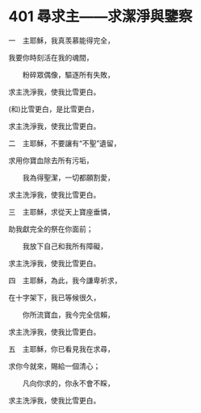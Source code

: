 # 401 尋求主——求潔淨與鑒察

一　主耶穌，我真羡慕能得完全，

我要你時刻活在我的魂間，

　　粉碎眾偶像，驅逐所有失敗，

求主洗淨我，使我比雪更白。

(和)比雪更白，是比雪更白，

求主洗淨我，使我比雪更白。

二　主耶穌，不要讓有“不聖”遺留，

求用你寶血除去所有污垢，

　　我為得聖潔，一切都願割愛，

求主洗淨我，使我比雪更白。

三　主耶穌，求從天上寶座垂憐，

助我獻完全的祭在你面前；

　　我放下自己和我所有障礙，

求主洗淨我，使我比雪更白。

四　主耶穌，為此，我今謙卑祈求，

在十字架下，我已等候很久，

　　你所流寶血，我今完全信賴，

求主洗淨我，使我比雪更白。

五　主耶穌，你已看見我在求尋，

求你今就來，賜給一個清心；

　　凡向你求的，你永不會不睬，

求主洗淨我，使我比雪更白。

